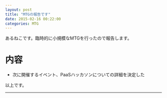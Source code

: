 ```yaml
---
layout: post
title: "MTGの報告です"
date: 2015-02-16 00:22:00
categories: MTG
---
```


あるねこです。臨時的に小規模なMTGを行ったので報告します。

# 内容
* 次に開催するイベント、PaaSハッカソンについての詳細を決定した

以上です。

---------------------------------------------------------------------
